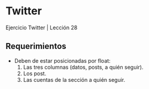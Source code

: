 # Twitter
Ejercicio Twitter | Lección 28

## Requerimientos

- Deben de estar posicionadas por float:
  1. Las tres columnas (datos, posts, a quién seguir).
  2. Los post.
  3. Las cuentas de la sección a quién seguir.
